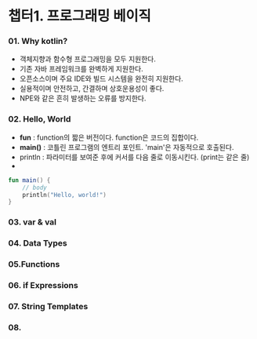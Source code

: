 # 챕터1. 프로그래밍 베이직

### 01. Why kotlin?
- 객체지향과 함수형 프로그래밍을 모두 지원한다.
- 기존 자바 프레임워크를 완벽하게 지원한다.
- 오픈소스이며 주요 IDE와 빌드 시스템을 완전히 지원한다.
- 실용적이며 안전하고, 간결하며 상호운용성이 좋다. 
- NPE와 같은 흔히 발생하는 오류를 방지한다.

### 02. Hello, World
- <b>fun</b> : function의 짧은 버전이다. function은 코드의 집합이다.
- <b>main()</b> : 코틀린 프로그램의 엔트리 포인트. 'main'은 자동적으로 호출된다.
- println : 파라미터를 보여준 후에 커서를 다음 줄로 이동시킨다. (print는 같은 줄)
- 
```kotlin
fun main() {
    // body 
    println("Hello, world!")
}
```

### 03. var & val


### 04. Data Types

### 05.Functions

### 06. if Expressions

### 07. String Templates

### 08. 